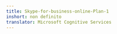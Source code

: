 ```yaml
---
title: Skype-for-business-online-Plan-1
inshort: non definito
translator: Microsoft Cognitive Services
---
```




